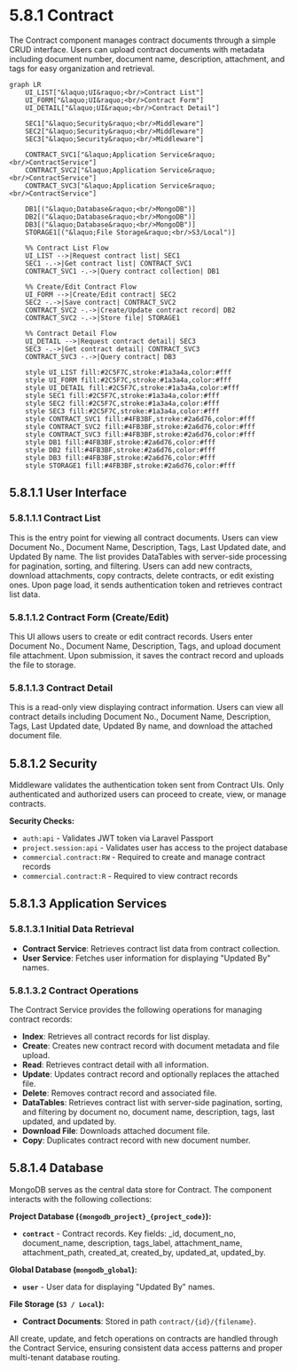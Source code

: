# 5.8.1 Contract

The Contract component manages contract documents through a simple CRUD interface. Users can upload contract documents with metadata including document number, document name, description, attachment, and tags for easy organization and retrieval.

```mermaid
graph LR
    UI_LIST["&laquo;UI&raquo;<br/>Contract List"]
    UI_FORM["&laquo;UI&raquo;<br/>Contract Form"]
    UI_DETAIL["&laquo;UI&raquo;<br/>Contract Detail"]

    SEC1["&laquo;Security&raquo;<br/>Middleware"]
    SEC2["&laquo;Security&raquo;<br/>Middleware"]
    SEC3["&laquo;Security&raquo;<br/>Middleware"]

    CONTRACT_SVC1["&laquo;Application Service&raquo;<br/>ContractService"]
    CONTRACT_SVC2["&laquo;Application Service&raquo;<br/>ContractService"]
    CONTRACT_SVC3["&laquo;Application Service&raquo;<br/>ContractService"]

    DB1[("&laquo;Database&raquo;<br/>MongoDB")]
    DB2[("&laquo;Database&raquo;<br/>MongoDB")]
    DB3[("&laquo;Database&raquo;<br/>MongoDB")]
    STORAGE1[("&laquo;File Storage&raquo;<br/>S3/Local")]

    %% Contract List Flow
    UI_LIST -->|Request contract list| SEC1
    SEC1 -.->|Get contract list| CONTRACT_SVC1
    CONTRACT_SVC1 -.->|Query contract collection| DB1

    %% Create/Edit Contract Flow
    UI_FORM -->|Create/Edit contract| SEC2
    SEC2 -.->|Save contract| CONTRACT_SVC2
    CONTRACT_SVC2 -.->|Create/Update contract record| DB2
    CONTRACT_SVC2 -.->|Store file| STORAGE1

    %% Contract Detail Flow
    UI_DETAIL -->|Request contract detail| SEC3
    SEC3 -.->|Get contract detail| CONTRACT_SVC3
    CONTRACT_SVC3 -.->|Query contract| DB3

    style UI_LIST fill:#2C5F7C,stroke:#1a3a4a,color:#fff
    style UI_FORM fill:#2C5F7C,stroke:#1a3a4a,color:#fff
    style UI_DETAIL fill:#2C5F7C,stroke:#1a3a4a,color:#fff
    style SEC1 fill:#2C5F7C,stroke:#1a3a4a,color:#fff
    style SEC2 fill:#2C5F7C,stroke:#1a3a4a,color:#fff
    style SEC3 fill:#2C5F7C,stroke:#1a3a4a,color:#fff
    style CONTRACT_SVC1 fill:#4FB3BF,stroke:#2a6d76,color:#fff
    style CONTRACT_SVC2 fill:#4FB3BF,stroke:#2a6d76,color:#fff
    style CONTRACT_SVC3 fill:#4FB3BF,stroke:#2a6d76,color:#fff
    style DB1 fill:#4FB3BF,stroke:#2a6d76,color:#fff
    style DB2 fill:#4FB3BF,stroke:#2a6d76,color:#fff
    style DB3 fill:#4FB3BF,stroke:#2a6d76,color:#fff
    style STORAGE1 fill:#4FB3BF,stroke:#2a6d76,color:#fff
```

## 5.8.1.1 User Interface

### 5.8.1.1.1 Contract List

This is the entry point for viewing all contract documents. Users can view Document No., Document Name, Description, Tags, Last Updated date, and Updated By name. The list provides DataTables with server-side processing for pagination, sorting, and filtering. Users can add new contracts, download attachments, copy contracts, delete contracts, or edit existing ones. Upon page load, it sends authentication token and retrieves contract list data.

### 5.8.1.1.2 Contract Form (Create/Edit)

This UI allows users to create or edit contract records. Users enter Document No., Document Name, Description, Tags, and upload document file attachment. Upon submission, it saves the contract record and uploads the file to storage.

### 5.8.1.1.3 Contract Detail

This is a read-only view displaying contract information. Users can view all contract details including Document No., Document Name, Description, Tags, Last Updated date, Updated By name, and download the attached document file.

## 5.8.1.2 Security

Middleware validates the authentication token sent from Contract UIs. Only authenticated and authorized users can proceed to create, view, or manage contracts.

**Security Checks:**
- `auth:api` - Validates JWT token via Laravel Passport
- `project.session:api` - Validates user has access to the project database
- `commercial.contract:RW` - Required to create and manage contract records
- `commercial.contract:R` - Required to view contract records

## 5.8.1.3 Application Services

### 5.8.1.3.1 Initial Data Retrieval

- **Contract Service**: Retrieves contract list data from contract collection.
- **User Service**: Fetches user information for displaying "Updated By" names.

### 5.8.1.3.2 Contract Operations

The Contract Service provides the following operations for managing contract records:

- **Index**: Retrieves all contract records for list display.
- **Create**: Creates new contract record with document metadata and file upload.
- **Read**: Retrieves contract detail with all information.
- **Update**: Updates contract record and optionally replaces the attached file.
- **Delete**: Removes contract record and associated file.
- **DataTables**: Retrieves contract list with server-side pagination, sorting, and filtering by document no, document name, description, tags, last updated, and updated by.
- **Download File**: Downloads attached document file.
- **Copy**: Duplicates contract record with new document number.

## 5.8.1.4 Database

MongoDB serves as the central data store for Contract. The component interacts with the following collections:

**Project Database (`{mongodb_project}_{project_code}`):**

- **`contract`** - Contract records. Key fields: _id, document_no, document_name, description, tags_label, attachment_name, attachment_path, created_at, created_by, updated_at, updated_by.

**Global Database (`mongodb_global`):**

- **`user`** - User data for displaying "Updated By" names.

**File Storage (`S3 / Local`):**

- **Contract Documents**: Stored in path `contract/{id}/{filename}`.

All create, update, and fetch operations on contracts are handled through the Contract Service, ensuring consistent data access patterns and proper multi-tenant database routing.
